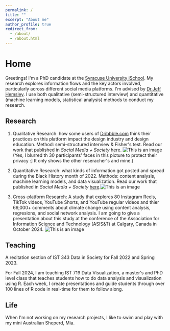 ```yaml
---
permalink: /
title: ""
excerpt: "About me"
author_profile: true
redirect_from: 
  - /about/
  - /about.html
---
```


# Home

Greetings! I'm a PhD candidate at the [Syracuse University iSchool](https://ischool.syr.edu). My research explores information flows and the key actors involved, particularly across different social media platforms. I'm advised by [Dr.Jeff Hemsley](https://ischool.syr.edu/jeff-hemsley/). I use both qualitative (semi-structured interview) and quantitative (machine learning models, statistical analysis) methods to conduct my research.

## Research

1. Qualitative Research: how some users of [Dribbble.com](https://dribbble.com) think their practices on this platform impact the design industry and design education. Method: semi-structured interview & Fisher's test. Read our work that published in _Social Media + Society_ [here](https://journals.sagepub.com/doi/pdf/10.1177/20563051241228601). ![This is an image](https://yiran-duan.github.io/images/dribbble.jpg)
(Yes, I blurred th 30 participants' faces in this picture to protect their privacy :] It only shows the other reseracher's and mine.)

2. Quantitative Research: what kinds of information got posted and spread during the Black History month of 2022. Methods: content analysis, machine learning models, and data visualization. Read our work that published in _Social Media + Society_ [here](https://journals.sagepub.com/doi/pdf/10.1177/20563051241242799).![This is an image](https://yiran-duan.github.io/images/BLM-SMS-journal-pic.png)

3. Cross-platform Research: A study that explores 80 Instagram Reels, TikTok videos, YouTube Shorts, and YouTube regular videos and thier 69,000+ comments about climate change using content analysis, regresions, and social network analysis. I am going to give a presentation about this study at the conference of the Association for Information Science and Technology (ASIS&T) at Calgary, Canada in October 2024. 
![This is an image](https://yiran-duan.github.io/images/asist-cross-platform.png)

## Teaching

A recitation section of IST 343 Data in Society for Fall 2022 and Spring 2023.

For Fall 2024, I am teaching IST 719 Data Visualization, a master's and PhD level class that teaches students how to do data analysis and visualization using R. Each week, I create presentations and guide students through over 100 lines of R code in real-time for them to follow along. 

## Life

When I'm not working on my research projects, I like to swim and play with my mini Australian Sheperd, Mia.


